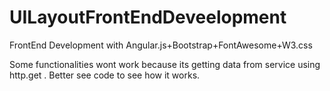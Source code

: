 # UILayoutFrontEndDeveelopment
FrontEnd Development with Angular.js+Bootstrap+FontAwesome+W3.css

Some functionalities wont work because its getting data from service using http.get .
Better see code to see how it works.
